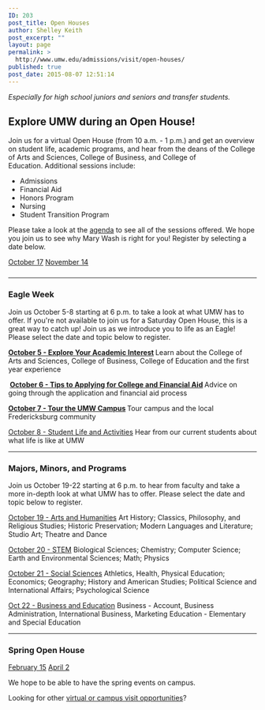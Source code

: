 ```yaml
---
ID: 203
post_title: Open Houses
author: Shelley Keith
post_excerpt: ""
layout: page
permalink: >
  http://www.umw.edu/admissions/visit/open-houses/
published: true
post_date: 2015-08-07 12:51:14
---
```

<em>Especially for high school juniors and seniors and transfer students.</em>
<h2>Explore UMW during an Open House!</h2>
Join us for a virtual Open House (from 10 a.m. - 1 p.m.) and get an overview on student life, academic programs, and hear from the deans of the College of Arts and Sciences, College of Business, and College of Education. Additional sessions include:
<ul>
 	<li>Admissions</li>
 	<li>Financial Aid</li>
 	<li>Honors Program</li>
 	<li>Nursing</li>
 	<li>Student Transition Program</li>
</ul>
Please take a look at the <a href="https://www.umw.edu/admissions/agenda/">agenda</a> to see all of the sessions offered. We hope you join us to see why Mary Wash is right for you! Register by selecting a date below.

<a href="https://admissions.umw.edu/register/Oct2020OpenHouse">October 17</a>
<a href="https://admissions.umw.edu/register/Nov2020OpenHouse">November 14</a>
<h3></h3>

<hr />

<h3><strong>Eagle Week</strong></h3>
Join us October 5-8 starting at 6 p.m. to take a look at what UMW has to offer. If you're not available to join us for a Saturday Open House, this is a great way to catch up! Join us as we introduce you to life as an Eagle! Please select the date and topic below to register.

<strong><a href="https://admissions.umw.edu/register/EagleWeekOct5">October 5 - Explore Your Academic Interest</a>
</strong>Learn about the College of Arts and Sciences, College of Business, College of Education and the first year experience

<strong> <a href="https://admissions.umw.edu/register/EagleWeekOct6">October 6 - Tips to Applying for College and Financial Aid</a>
</strong>Advice on going through the application and financial aid process

<strong><a href="https://admissions.umw.edu/register/EagleWeekOct7">October 7 - Tour the UMW Campus</a>
</strong>Tour campus and the local Fredericksburg community

<a href="https://admissions.umw.edu/register/EagleWeekOct8">October 8 - Student Life and Activities</a>
Hear from our current students about what life is like at UMW

<hr />

<h3>Majors, Minors, and Programs</h3>
Join us October 19-22 starting at 6 p.m. to hear from faculty and take a more in-depth look at what UMW has to offer. Please select the date and topic below to register.

<a href="https://admissions.umw.edu/register/MMPOct192020">October 19 - Arts and Humanities</a>
Art History; Classics, Philosophy, and Religious Studies; Historic Preservation; Modern Languages and Literature; Studio Art; Theatre and Dance

<a href="https://admissions.umw.edu/register/MMPOct202020">October 20 - STEM</a>
Biological Sciences; Chemistry; Computer Science; Earth and Environmental Sciences; Math; Physics

<a href="https://admissions.umw.edu/register/MMPOct212020">October 21 - Social Sciences</a>
Athletics, Health, Physical Education; Economics; Geography; History and American Studies; Political Science and International Affairs; Psychological Science

<a href="https://admissions.umw.edu/register/MMPOct222020">Oct 22 - Business and Education</a>
Business - Account, Business Administration, International Business, Marketing
Education - Elementary and Special Education

<hr />

<h3>Spring Open House</h3>
<a href="https://admissions.umw.edu/register/OpenHouseFeb2021">February 15</a>
<a href="https://admissions.umw.edu/register/OpenHouseApril2021">April 2</a>

We hope to be able to have the spring events on campus.

Looking for other <a href="http://www.umw.edu/admissions/visit/">virtual or campus visit opportunities</a>?